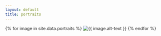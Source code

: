 ```yaml
---
layout: default
title: portraits
---
```


{% for image in site.data.portraits %}
  <img class="img-fluid" src="{{ site.bucket_url }}/{{ image.name }}" alt="{{ image.alt-text }}"/>
{% endfor %}
